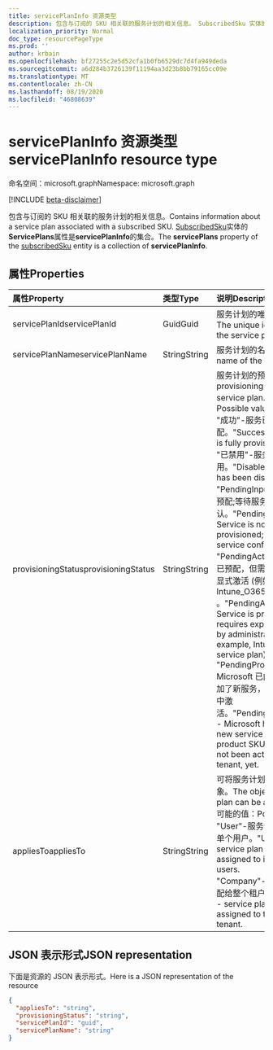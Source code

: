 ```yaml
---
title: servicePlanInfo 资源类型
description: 包含与订阅的 SKU 相关联的服务计划的相关信息。 SubscribedSku 实体的 **servicePlans** 属性是 **servicePlanInfo**的集合。
localization_priority: Normal
doc_type: resourcePageType
ms.prod: ''
author: krbain
ms.openlocfilehash: bf27255c2e5d52cfa1b0fb6529dc7d4fa949deda
ms.sourcegitcommit: a6d284b3726139f11194aa3d23b8bb79165cc09e
ms.translationtype: MT
ms.contentlocale: zh-CN
ms.lasthandoff: 08/19/2020
ms.locfileid: "46808639"
---
```

# <a name="serviceplaninfo-resource-type"></a><span data-ttu-id="2cb55-104">servicePlanInfo 资源类型</span><span class="sxs-lookup"><span data-stu-id="2cb55-104">servicePlanInfo resource type</span></span>

<span data-ttu-id="2cb55-105">命名空间：microsoft.graph</span><span class="sxs-lookup"><span data-stu-id="2cb55-105">Namespace: microsoft.graph</span></span>

[!INCLUDE [beta-disclaimer](../../includes/beta-disclaimer.md)]

<span data-ttu-id="2cb55-106">包含与订阅的 SKU 相关联的服务计划的相关信息。</span><span class="sxs-lookup"><span data-stu-id="2cb55-106">Contains information about a service plan associated with a subscribed SKU.</span></span> <span data-ttu-id="2cb55-107">[SubscribedSku](subscribedsku.md)实体的**ServicePlans**属性是**servicePlanInfo**的集合。</span><span class="sxs-lookup"><span data-stu-id="2cb55-107">The **servicePlans** property of the [subscribedSku](subscribedsku.md) entity is a collection of **servicePlanInfo**.</span></span>


## <a name="properties"></a><span data-ttu-id="2cb55-108">属性</span><span class="sxs-lookup"><span data-stu-id="2cb55-108">Properties</span></span>
| <span data-ttu-id="2cb55-109">属性</span><span class="sxs-lookup"><span data-stu-id="2cb55-109">Property</span></span>     | <span data-ttu-id="2cb55-110">类型</span><span class="sxs-lookup"><span data-stu-id="2cb55-110">Type</span></span>   |<span data-ttu-id="2cb55-111">说明</span><span class="sxs-lookup"><span data-stu-id="2cb55-111">Description</span></span>|
|:---------------|:--------|:----------|
|<span data-ttu-id="2cb55-112">servicePlanId</span><span class="sxs-lookup"><span data-stu-id="2cb55-112">servicePlanId</span></span>|<span data-ttu-id="2cb55-113">Guid</span><span class="sxs-lookup"><span data-stu-id="2cb55-113">Guid</span></span>|<span data-ttu-id="2cb55-114">服务计划的唯一标识符。</span><span class="sxs-lookup"><span data-stu-id="2cb55-114">The unique identifier of the service plan.</span></span>|
|<span data-ttu-id="2cb55-115">servicePlanName</span><span class="sxs-lookup"><span data-stu-id="2cb55-115">servicePlanName</span></span>|<span data-ttu-id="2cb55-116">String</span><span class="sxs-lookup"><span data-stu-id="2cb55-116">String</span></span>|<span data-ttu-id="2cb55-117">服务计划的名称。</span><span class="sxs-lookup"><span data-stu-id="2cb55-117">The name of the service plan.</span></span>|
|<span data-ttu-id="2cb55-118">provisioningStatus</span><span class="sxs-lookup"><span data-stu-id="2cb55-118">provisioningStatus</span></span>|<span data-ttu-id="2cb55-119">String</span><span class="sxs-lookup"><span data-stu-id="2cb55-119">String</span></span>|<span data-ttu-id="2cb55-120">服务计划的预配状态。</span><span class="sxs-lookup"><span data-stu-id="2cb55-120">The provisioning status of the service plan.</span></span> <span data-ttu-id="2cb55-121">可能的值：</span><span class="sxs-lookup"><span data-stu-id="2cb55-121">Possible values:</span></span><br/><span data-ttu-id="2cb55-122">"成功"-服务已完全预配。</span><span class="sxs-lookup"><span data-stu-id="2cb55-122">"Success" - Service is fully provisioned.</span></span><br/><span data-ttu-id="2cb55-123">"已禁用"-服务已禁用。</span><span class="sxs-lookup"><span data-stu-id="2cb55-123">"Disabled" - Service has been disabled.</span></span><br/><span data-ttu-id="2cb55-124">"PendingInput"-服务尚未预配;等待服务确认。</span><span class="sxs-lookup"><span data-stu-id="2cb55-124">"PendingInput" - Service is not yet provisioned; awaiting service confirmation.</span></span><br/><span data-ttu-id="2cb55-125">"PendingActivation"-服务已预配，但需要管理员进行显式激活 (例如，Intune_O365 Service plan) 。</span><span class="sxs-lookup"><span data-stu-id="2cb55-125">"PendingActivation" - Service is provisioned but requires explicit activation by administrator (for example, Intune_O365 service plan).</span></span><br/><span data-ttu-id="2cb55-126">"PendingProvisioning"-Microsoft 已向产品 SKU 添加了新服务，但尚未在租户中激活。</span><span class="sxs-lookup"><span data-stu-id="2cb55-126">"PendingProvisioning" - Microsoft has added a new service to the product SKU and it has not been activated in the tenant, yet.</span></span>|
|<span data-ttu-id="2cb55-127">appliesTo</span><span class="sxs-lookup"><span data-stu-id="2cb55-127">appliesTo</span></span>|<span data-ttu-id="2cb55-128">String</span><span class="sxs-lookup"><span data-stu-id="2cb55-128">String</span></span>|<span data-ttu-id="2cb55-129">可将服务计划分配到的对象。</span><span class="sxs-lookup"><span data-stu-id="2cb55-129">The object the service plan can be assigned to.</span></span> <span data-ttu-id="2cb55-130">可能的值：</span><span class="sxs-lookup"><span data-stu-id="2cb55-130">Possible values:</span></span><br/><span data-ttu-id="2cb55-131">"User"-服务计划可分配给单个用户。</span><span class="sxs-lookup"><span data-stu-id="2cb55-131">"User" - service plan can be assigned to individual users.</span></span><br/><span data-ttu-id="2cb55-132">"Company"-服务计划可分配给整个租户。</span><span class="sxs-lookup"><span data-stu-id="2cb55-132">"Company" - service plan can be assigned to the entire tenant.</span></span>|

## <a name="json-representation"></a><span data-ttu-id="2cb55-133">JSON 表示形式</span><span class="sxs-lookup"><span data-stu-id="2cb55-133">JSON representation</span></span>

<span data-ttu-id="2cb55-134">下面是资源的 JSON 表示形式。</span><span class="sxs-lookup"><span data-stu-id="2cb55-134">Here is a JSON representation of the resource</span></span>

<!-- {
  "blockType": "resource",
  "optionalProperties": [

  ],
  "@odata.type": "microsoft.graph.servicePlanInfo"
}-->

```json
{
  "appliesTo": "string",
  "provisioningStatus": "string",
  "servicePlanId": "guid",
  "servicePlanName": "string"
}

```

<!-- uuid: 8fcb5dbc-d5aa-4681-8e31-b001d5168d79
2015-10-25 14:57:30 UTC -->
<!--
{
  "type": "#page.annotation",
  "description": "servicePlanInfo resource",
  "keywords": "",
  "section": "documentation",
  "tocPath": "",
  "suppressions": []
}
-->
